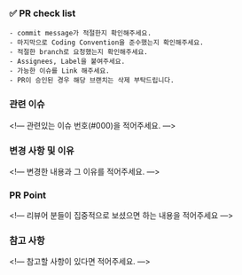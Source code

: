 ### ✅ PR check list
```
- commit message가 적절한지 확인해주세요. 
- 마지막으로 Coding Convention을 준수했는지 확인해주세요.
- 적절한 branch로 요청했는지 확인해주세요.
- Assignees, Label을 붙여주세요.
- 가능한 이슈를 Link 해주세요.
- PR이 승인된 경우 해당 브랜치는 삭제 부탁드립니다.
```

### 관련 이슈

<!— 관련있는 이슈 번호(#000)을 적어주세요. —>

### 변경 사항 및 이유

<!— 변경한 내용과 그 이유를 적어주세요. —>

### PR Point

<!— 리뷰어 분들이 집중적으로 보셨으면 하는 내용을 적어주세요 —>

### 참고 사항

<!— 참고할 사항이 있다면 적어주세요. —>